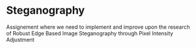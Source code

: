 # Steganography
Assignement where we need to implement and improve upon the research of Robust Edge Based Image Steganography through Pixel Intensity Adjustment
